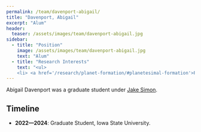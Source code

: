 ```yaml
---
permalink: /team/davenport-abigail/
title: "Davenport, Abigail"
excerpt: "Alum"
header:
  teaser: /assets/images/team/davenport-abigail.jpg
sidebar:
  - title: "Position"
    image: /assets/images/team/davenport-abigail.jpg
    text: "Alum"
  - title: "Research Interests"
    text: "<ul>
    <li> <a href='/research/planet-formation/#planetesimal-formation'>Planetesimal formation</a>"
---
```

Abigail Davenport was a graduate student under [Jake Simon](/team/simon-jacob).


## Timeline
- __2022—2024__: Graduate Student, Iowa State University.
